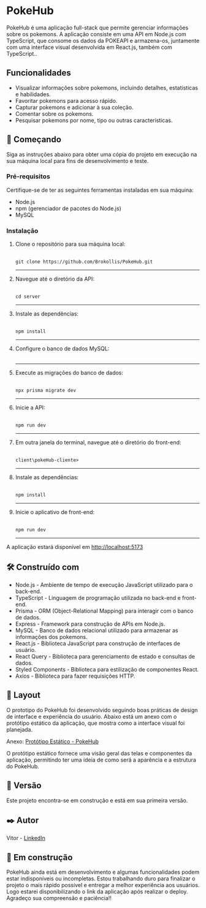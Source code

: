 <h1>PokeHub</h1>

<p>PokeHub é uma aplicação full-stack que permite gerenciar informações sobre os pokemons. A aplicação consiste em uma API em Node.js com TypeScript, que consome os dados da POKEAPI e armazena-os, juntamente com uma interface visual desenvolvida em React.js, também com TypeScript..</p>

<h2>Funcionalidades</h2>

<ul>
  <li>Visualizar informações sobre pokemons, incluindo detalhes, estatísticas e habilidades.</li>
  <li>Favoritar pokemons para acesso rápido.</li>
  <li>Capturar pokemons e adicionar à sua coleção.</li>
  <li>Comentar sobre os pokemons.</li>
  <li>Pesquisar pokemons por nome, tipo ou outras características.</li>
</ul>

<h2>🚀 Começando</h2>

<p>Siga as instruções abaixo para obter uma cópia do projeto em execução na sua máquina local para fins de desenvolvimento e teste.</p>

<h3>Pré-requisitos</h3>

<p>Certifique-se de ter as seguintes ferramentas instaladas em sua máquina:</p>

<ul>
  <li>Node.js</li>
  <li>npm (gerenciador de pacotes do Node.js)</li>
  <li>MySQL</li>
</ul>

<h3>Instalação</h3>

<ol>
  <li>Clone o repositório para sua máquina local:</li>
  <br>
  <pre><code>git clone https://github.com/Brokollis/PokeHub.git</code></pre>
  <hr>
  <li>Navegue até o diretório da API:</li>
  <br>
  <pre><code>cd server</code></pre>
  <hr>
  <li>Instale as dependências:</li>
  <br>
  <pre><code>npm install</code></pre>
  <hr>
  <li>Configure o banco de dados MySQL:</li>
  <br>
  <hr> 
  <li>Execute as migrações do banco de dados:</li>
  <br>
  <pre><code>npx prisma migrate dev</code></pre>
  <hr>
  <li>Inicie a API:</li>
  <br>
  <pre><code>npm run dev</code></pre>
  <hr>
  <li>Em outra janela do terminal, navegue até o diretório do front-end:</li>
  <br>
  <pre><code>client\pokeHub-cliente> </code></pre>
  <hr>
  <li>Instale as dependências:</li>
  <br>
  <pre><code>npm install</code></pre>
  <hr>
  <li>Inicie o aplicativo de front-end:</li>
  <br>
  <pre><code>npm run dev</code></pre>
  <hr>
</ol>

<p>A aplicação estará disponível em <a href="http://localhost:5173">http://localhost:5173</a></p>

<h2>🛠️ Construído com</h2>

<ul>
  <li>Node.js - Ambiente de tempo de execução JavaScript utilizado para o back-end.</li>
  <li>TypeScript - Linguagem de programação utilizada no back-end e front-end.</li>
  <li>Prisma - ORM (Object-Relational Mapping) para interagir com o banco de dados.</li>
  <li>Express - Framework para construção de APIs em Node.js.</li>
  <li>MySQL - Banco de dados relacional utilizado para armazenar as informações dos pokemons.</li>
  <li>React.js - Biblioteca JavaScript para construção de interfaces de usuário.</li>
  <li>React Query - Biblioteca para gerenciamento de estado e consultas de dados.</li>
  <li>Styled Components - Biblioteca para estilização de componentes React.</li>
  <li>Axios - Biblioteca para fazer requisições HTTP.</li>
</ul>

<h2>🎨 Layout</h2>

<p>O prototipo do PokeHub foi desenvolvido seguindo boas práticas de design de interface e experiência do usuário. Abaixo está um anexo com o protótipo estático da aplicação, que mostra como a interface visual foi planejada.</p>

<p>Anexo:  <a href="https://www.figma.com/file/GPAL4WPMGcPxTzu3oqZyWU/Untitled?type=design&mode=design&t=7eNkgbxDSHQfKoI8-1">Protótipo Estático - PokeHub</a></p>

<p>O protótipo estático fornece uma visão geral das telas e componentes da aplicação, permitindo ter uma ideia de como será a aparência e a estrutura do PokeHub.</p>

<h2>📌 Versão</h2>

<p>Este projeto encontra-se em construção e está em sua primeira versão.</p>

<h2>✒️ Autor</h2>

<p>Vitor - <a href="https://www.linkedin.com/in/vitor-aguiar-ab3937192/">LinkedIn</a></p>

<h2>🚧 Em construção</h2>

<p>PokeHub ainda está em desenvolvimento e algumas funcionalidades podem estar indisponíveis ou incompletas. Estou trabalhando duro para finalizar o projeto o mais rápido possível e entregar a melhor experiência aos usuários. Logo estarei disponibilizando o link da aplicação após realizar o deploy. Agradeço sua compreensão e paciência!!</p>
